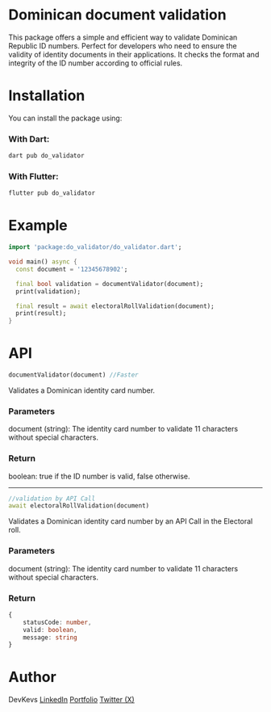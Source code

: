 # Dominican document validation

This package offers a simple and efficient way to validate Dominican Republic ID numbers. Perfect for developers who need to ensure the validity of identity documents in their applications. It checks the format and integrity of the ID number according to official rules.

# Installation

You can install the package using:

### With Dart:
```sh
dart pub do_validator 
```
### With Flutter:
```sh
flutter pub do_validator 
```

# Example

```dart
import 'package:do_validator/do_validator.dart';

void main() async {
  const document = '12345678902';

  final bool validation = documentValidator(document);
  print(validation);

  final result = await electoralRollValidation(document);
  print(result);
}
```
# API 
```dart
documentValidator(document) //Faster
```

Validates a Dominican identity card number.

### Parameters
document (string): The identity card number to validate 11 characters without special characters.

### Return
boolean: true if the ID number is valid, false otherwise.
<hr>

```dart
//validation by API Call
await electoralRollValidation(document) 
```
Validates a Dominican identity card number by an API Call in the Electoral roll.

### Parameters
document (string): The identity card number to validate 11 characters without special characters.

### Return
```ts
{
    statusCode: number,
    valid: boolean,
    message: string
}
```

# Author
DevKevs
<a href="https://www.linkedin.com/in/kevin-f%C3%A9liz-encarnaci%C3%B3n-a20888200/" target="_blank">LinkedIn</a> <a href="https://devkevs.netlify.app/#/home" target="_blank">Portfolio</a> <a href="https://x.com/DevKevs_" target="_blank">Twitter (X)</a>